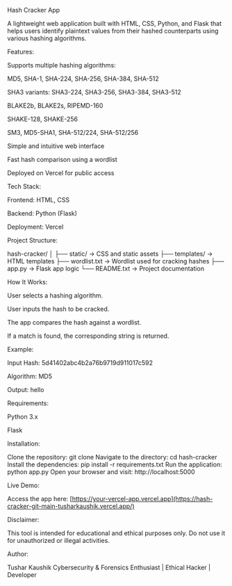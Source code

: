 
Hash Cracker App

A lightweight web application built with HTML, CSS, Python, and Flask that helps users identify plaintext values from their hashed counterparts using various hashing algorithms.

Features:

Supports multiple hashing algorithms:

MD5, SHA-1, SHA-224, SHA-256, SHA-384, SHA-512

SHA3 variants: SHA3-224, SHA3-256, SHA3-384, SHA3-512

BLAKE2b, BLAKE2s, RIPEMD-160

SHAKE-128, SHAKE-256

SM3, MD5-SHA1, SHA-512/224, SHA-512/256

Simple and intuitive web interface

Fast hash comparison using a wordlist

Deployed on Vercel for public access

Tech Stack:

Frontend: HTML, CSS

Backend: Python (Flask)

Deployment: Vercel

Project Structure:

hash-cracker/ │ ├── static/ → CSS and static assets
├── templates/ → HTML templates
├── wordlist.txt → Wordlist used for cracking hashes
├── app.py → Flask app logic
└── README.txt → Project documentation

How It Works:

User selects a hashing algorithm.

User inputs the hash to be cracked.

The app compares the hash against a wordlist.

If a match is found, the corresponding string is returned.

Example:

Input Hash: 5d41402abc4b2a76b9719d911017c592

Algorithm: MD5

Output: hello

Requirements:

Python 3.x

Flask

Installation:

Clone the repository: git clone 
Navigate to the directory: cd hash-cracker
Install the dependencies: pip install -r requirements.txt
Run the application: python app.py
Open your browser and visit: http://localhost:5000

Live Demo:

Access the app here: [https://your-vercel-app.vercel.app](https://hash-cracker-git-main-tusharkaushik.vercel.app/)

Disclaimer:

This tool is intended for educational and ethical purposes only. Do not use it for unauthorized or illegal activities.

Author:

Tushar Kaushik
Cybersecurity & Forensics Enthusiast | Ethical Hacker | Developer
